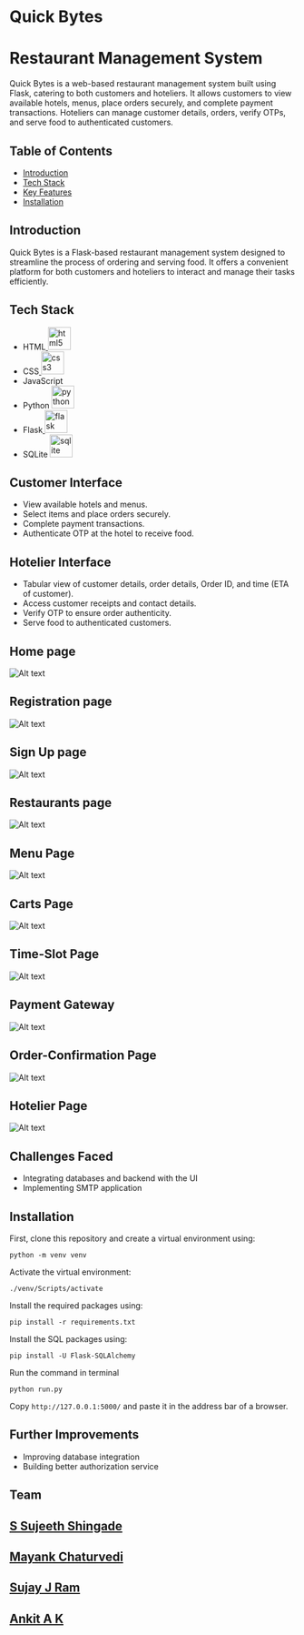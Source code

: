 # Quick Bytes
# Restaurant Management System

Quick Bytes is a web-based restaurant management system built using Flask, catering to both customers and hoteliers. It allows customers to view available hotels, menus, place orders securely, and complete payment transactions. Hoteliers can manage customer details, orders, verify OTPs, and serve food to authenticated customers.

## Table of Contents

- [Introduction](#introduction)
- [Tech Stack](#tech-stack)
- [Key Features](#key-features)
- [Installation](#installation)


## Introduction

Quick Bytes is a Flask-based restaurant management system designed to streamline the process of ordering and serving food. It offers a convenient platform for both customers and hoteliers to interact and manage their tasks efficiently.

## Tech Stack

- HTML<a href="https://www.w3.org/html/" target="_blank" rel="noreferrer"> <img src="https://raw.githubusercontent.com/devicons/devicon/master/icons/html5/html5-original-wordmark.svg" alt="html5" width="40" height="40"/> </a> 
- CSS<a href="https://www.w3schools.com/css/" target="_blank" rel="noreferrer"> <img src="https://raw.githubusercontent.com/devicons/devicon/master/icons/css3/css3-original-wordmark.svg" alt="css3" width="40" height="40"/> </a>
- JavaScript
- Python <a href="https://www.python.org" target="_blank" rel="noreferrer"> <img src="https://raw.githubusercontent.com/devicons/devicon/master/icons/python/python-original.svg" alt="python" width="40" height="40"/> </a>
- Flask<a href="https://flask.palletsprojects.com/" target="_blank" rel="noreferrer"> <img src="https://www.vectorlogo.zone/logos/pocoo_flask/pocoo_flask-icon.svg" alt="flask" width="40" height="40"/> </a>
- SQLite <a href="https://www.sqlite.org/" target="_blank" rel="noreferrer"> <img src="https://www.vectorlogo.zone/logos/sqlite/sqlite-icon.svg" alt="sqlite" width="40" height="40"/> </a>




## Customer Interface

- View available hotels and menus.
- Select items and place orders securely.
- Complete payment transactions.
- Authenticate OTP at the hotel to receive food.

## Hotelier Interface

- Tabular view of customer details, order details, Order ID, and time (ETA of customer).
- Access customer receipts and contact details.
- Verify OTP to ensure order authenticity.
- Serve food to authenticated customers.

## Home page
![Alt text](README/file_2024-05-17_02.00.19.png)
## Registration page
![Alt text](README/file_2024-05-17_02.01.12.png)
## Sign Up page
![Alt text](README/file_2024-05-17_02.01.48.png)
## Restaurants page 
![Alt text](README/file_2024-05-17_02.02.35.png)
## Menu Page 
![Alt text](README/file_2024-05-17_02.03.01.png)
## Carts Page 
![Alt text](README/file_2024-05-17_02.03.21.png)
## Time-Slot Page 
![Alt text](README/file_2024-05-17_02.03.51.png)
## Payment Gateway 
![Alt text](README/file_2024-05-17_02.05.03.png)
## Order-Confirmation Page
![Alt text](README/file_2024-05-17_02.05.55.png)
## Hotelier Page
![Alt text](README/file_2024-05-17_02.06.34.png)



## Challenges Faced
- Integrating databases and backend with the UI
- Implementing SMTP application
    

## Installation

First, clone this repository and create a virtual environment using:
```
python -m venv venv
```
Activate the virtual environment:
```
./venv/Scripts/activate
```
Install the required packages using:
```
pip install -r requirements.txt
```
Install the SQL packages using:
```
pip install -U Flask-SQLAlchemy
```

Run the command in terminal
```
python run.py
```
Copy `http://127.0.0.1:5000/` and paste it in the address bar of a browser.


## Further Improvements
- Improving database integration
- Building better authorization service

## Team
## [S Sujeeth Shingade](https://github.com/sujeethshingade)
## [Mayank Chaturvedi](https://github.com/mayankch283)
## [Sujay J Ram](https://github.com/SujJR)
## [Ankit A K](https://github.com/Ankman07)









